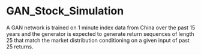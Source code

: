 # GAN_Stock_Simulation

A GAN network is trained on 1 minute index data from China over the past 15 years and the generator is expected to generate return sequences of length 25 that match the market distribution conditioning on a given input of past 25 returns. 
